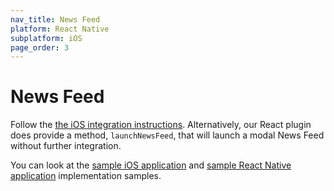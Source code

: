 ```yaml
---
nav_title: News Feed
platform: React Native
subplatform: iOS
page_order: 3
---
```

# News Feed

Follow the [the iOS integration instructions][1]. Alternatively, our React plugin does provide a method, `launchNewsFeed`, that will launch a modal News Feed without further integration.

You can look at the [sample iOS application][2]  and [sample React Native application][3]  implementation samples.

[1]: {{site.baseurl}}/developer_guide/platform_integration_guides/ios/news_feed/
[2]: https://github.com/Appboy/appboy-ios-sdk
[3]: https://github.com/Appboy/appboy-react-sdk
